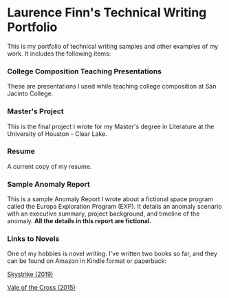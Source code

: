 # Laurence Finn's Technical Writing Portfolio
This is my portfolio of technical writing samples and other examples of my work. It includes the following items:

### College Composition Teaching Presentations
These are presentations I used while teaching college composition at San Jacinto College.

### Master's Project
This is the final project I wrote for my Master's degree in Literature at the University of Houston - Clear Lake. 

### Resume
A current copy of my resume.

### Sample Anomaly Report
This is a sample Anomaly Report I wrote about a fictional space program called the Europa Exploration Program (EXP). It details an anomaly scenario with an executive summary, project background, and timeline of the anomaly. **All the details in this report are fictional.** 

### Links to Novels
One of my hobbies is novel writing. I've written two books so far, and they can be found on Amazon in Kindle format or paperback:

[Skystrike (2019)](https://www.amazon.com/Skystrike-Laurence-Finn-ebook/dp/B07QD2DYBV/ref=tmm_kin_swatch_0?_encoding=UTF8&qid=1592498357&sr=1-1-70f7c15d-07d8-466a-b325-4be35d7258cc)

[Vale of the Cross (2015)](https://www.amazon.com/dp/B015NLSANE/ref=cm_sw_em_r_mt_dp_U_eL56EbXABA11E)

